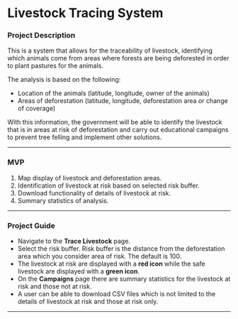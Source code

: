 # Livestock Tracing System

### Project Description
This is a system that allows for the traceability of livestock, identifying which animals come from areas where forests are being deforested in order to plant pastures for the animals. 

The analysis is based on the following:
 
- Location of the animals (latitude, longitude, owner of the animals)
- Areas of deforestation (latitude, longitude, deforestation area or change of coverage)
 
With this information, the government will be able to identify the livestock that is in areas at risk of deforestation and carry out educational campaigns to prevent tree felling and implement other solutions.

---

### MVP
1. Map display of livestock and deforestation areas. 
2. Identification of livestock at risk based on selected risk buffer.
3. Download functionality of details of livestock at risk.
4. Summary statistics of analysis.

---

### Project Guide
- Navigate to the **Trace Livestock** page.    
- Select the risk buffer. Risk buffer is the distance from the deforestation area which you consider area of risk. The default is 100.
- The livestock at risk are displayed with a **red icon** while the safe livestock are displayed with a **green icon**.
- On the **Campaigns** page there are summary statistics for the livestock at risk and those not at risk.
- A user can be able to download CSV files which is not limited to the details of livestock at risk and those at risk only.

---